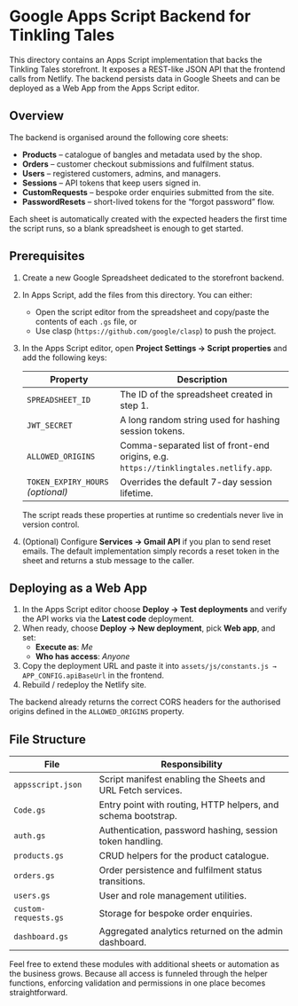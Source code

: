 # Google Apps Script Backend for Tinkling Tales

This directory contains an Apps Script implementation that backs the
Tinkling Tales storefront. It exposes a REST-like JSON API that the
frontend calls from Netlify. The backend persists data in Google Sheets
and can be deployed as a Web App from the Apps Script editor.

## Overview

The backend is organised around the following core sheets:

- **Products** – catalogue of bangles and metadata used by the shop.
- **Orders** – customer checkout submissions and fulfilment status.
- **Users** – registered customers, admins, and managers.
- **Sessions** – API tokens that keep users signed in.
- **CustomRequests** – bespoke order enquiries submitted from the site.
- **PasswordResets** – short-lived tokens for the “forgot password” flow.

Each sheet is automatically created with the expected headers the first
time the script runs, so a blank spreadsheet is enough to get started.

## Prerequisites

1. Create a new Google Spreadsheet dedicated to the storefront backend.
2. In Apps Script, add the files from this directory. You can either:
   - Open the script editor from the spreadsheet and copy/paste the
     contents of each `.gs` file, or
   - Use clasp (`https://github.com/google/clasp`) to push the project.
3. In the Apps Script editor, open **Project Settings → Script
   properties** and add the following keys:

   | Property | Description |
   | --- | --- |
   | `SPREADSHEET_ID` | The ID of the spreadsheet created in step 1. |
   | `JWT_SECRET` | A long random string used for hashing session tokens. |
   | `ALLOWED_ORIGINS` | Comma-separated list of front-end origins, e.g. `https://tinklingtales.netlify.app`. |
   | `TOKEN_EXPIRY_HOURS` *(optional)* | Overrides the default 7-day session lifetime. |

   The script reads these properties at runtime so credentials never live
   in version control.

4. (Optional) Configure **Services → Gmail API** if you plan to send reset
   emails. The default implementation simply records a reset token in the
   sheet and returns a stub message to the caller.

## Deploying as a Web App

1. In the Apps Script editor choose **Deploy → Test deployments** and
   verify the API works via the **Latest code** deployment.
2. When ready, choose **Deploy → New deployment**, pick **Web app**, and
   set:
   - **Execute as**: *Me*
   - **Who has access**: *Anyone*
3. Copy the deployment URL and paste it into
   `assets/js/constants.js → APP_CONFIG.apiBaseUrl` in the frontend.
4. Rebuild / redeploy the Netlify site.

The backend already returns the correct CORS headers for the authorised
origins defined in the `ALLOWED_ORIGINS` property.

## File Structure

| File | Responsibility |
| --- | --- |
| `appsscript.json` | Script manifest enabling the Sheets and URL Fetch services. |
| `Code.gs` | Entry point with routing, HTTP helpers, and schema bootstrap. |
| `auth.gs` | Authentication, password hashing, session token handling. |
| `products.gs` | CRUD helpers for the product catalogue. |
| `orders.gs` | Order persistence and fulfilment status transitions. |
| `users.gs` | User and role management utilities. |
| `custom-requests.gs` | Storage for bespoke order enquiries. |
| `dashboard.gs` | Aggregated analytics returned on the admin dashboard. |

Feel free to extend these modules with additional sheets or automation as
the business grows. Because all access is funneled through the helper
functions, enforcing validation and permissions in one place becomes
straightforward.

